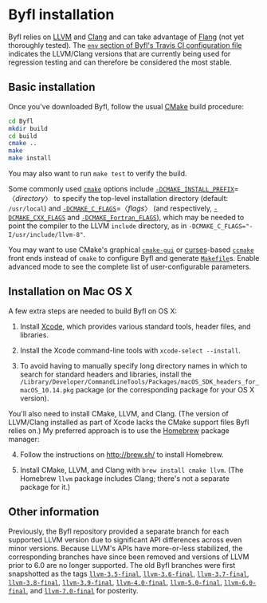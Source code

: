 Byfl installation
=================

Byfl relies on [LLVM](http://www.llvm.org/) and [Clang](http://clang.llvm.org/) and can take advantage of [Flang](https://github.com/flang-compiler/flang) (not yet thoroughly tested).  The [`env` section of Byfl's Travis CI configuration file](https://github.com/lanl/Byfl/blob/master/.travis.yml#L5-L8) indicates the LLVM/Clang versions that are currently being used for regression testing and can therefore be considered the most stable.

Basic installation
------------------

Once you've downloaded Byfl, follow the usual [CMake](https://cmake.org/) build procedure:
```bash
cd Byfl
mkdir build
cd build
cmake ..
make
make install
```

You may also want to run `make test` to verify the build.

Some commonly used [`cmake`](https://cmake.org/cmake/help/latest/manual/cmake.1.html) options include [`-DCMAKE_INSTALL_PREFIX`](https://cmake.org/cmake/help/latest/variable/CMAKE_INSTALL_PREFIX.html)=〈*directory*〉 to specify the top-level installation directory (default: `/usr/local`) and [`-DCMAKE_C_FLAGS`](https://cmake.org/cmake/help/latest/variable/CMAKE_LANG_FLAGS.html)=〈*flags*〉 (and respectively, [`-DCMAKE_CXX_FLAGS`](https://cmake.org/cmake/help/latest/variable/CMAKE_LANG_FLAGS.html) and [`-DCMAKE_Fortran_FLAGS`](https://cmake.org/cmake/help/latest/variable/CMAKE_LANG_FLAGS.html)), which may be needed to point the compiler to the LLVM `include` directory, as in `-DCMAKE_C_FLAGS="-I/usr/include/llvm-8"`.

You may want to use CMake's graphical [`cmake-gui`](https://cmake.org/cmake/help/latest/manual/cmake-gui.1.html) or [curses](https://en.wikipedia.org/wiki/Curses_(programming_library))-based [`ccmake`](https://cmake.org/cmake/help/latest/manual/ccmake.1.html) front ends instead of `cmake` to configure Byfl and generate [`Makefile`](https://en.wikipedia.org/wiki/Makefile)s.  Enable advanced mode to see the complete list of user-configurable parameters.

Installation on Mac OS X
------------------------

A few extra steps are needed to build Byfl on OS X:

1. Install [Xcode](https://developer.apple.com/xcode/), which provides various standard tools, header files, and libraries.

2. Install the Xcode command-line tools with `xcode-select --install`.

3. To avoid having to manually specify long directory names in which to search for standard headers and libraries, install the `/Library/Developer/CommandLineTools/Packages/macOS_SDK_headers_for_macOS_10.14.pkg` package (or the corresponding package for your OS X version).

You'll also need to install CMake, LLVM, and Clang.  (The version of LLVM/Clang installed as part of Xcode lacks the CMake support files Byfl relies on.)  My preferred approach is to use the [Homebrew](http://brew.sh/) package manager:

4. Follow the instructions on http://brew.sh/ to install Homebrew.

5. Install CMake, LLVM, and Clang with `brew install cmake llvm`.  (The Homebrew `llvm` package includes Clang; there's not a separate package for it.)

Other information
-----------------

Previously, the Byfl repository provided a separate branch for each supported LLVM version due to significant API differences across even minor versions.  Because LLVM's APIs have more-or-less stabilized, the corresponding branches have since been removed and versions of LLVM prior to 6.0 are no longer supported.  The old Byfl branches were first snapshotted as the tags [`llvm-3.5-final`](https://github.com/lanl/Byfl/tree/llvm-3.5-final), [`llvm-3.6-final`](https://github.com/lanl/Byfl/tree/llvm-3.6-final), [`llvm-3.7-final`](https://github.com/lanl/Byfl/tree/llvm-3.7-final), [`llvm-3.8-final`](https://github.com/lanl/Byfl/tree/llvm-3.8-final), [`llvm-3.9-final`](https://github.com/lanl/Byfl/tree/llvm-3.9-final), [`llvm-4.0-final`](https://github.com/lanl/Byfl/tree/llvm-4.0-final), [`llvm-5.0-final`](https://github.com/lanl/Byfl/tree/llvm-5.0-final), [`llvm-6.0-final`](https://github.com/lanl/Byfl/tree/llvm-6.0-final), and [`llvm-7.0-final`](https://github.com/lanl/Byfl/tree/llvm-7.0-final) for posterity.
